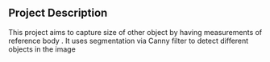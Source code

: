 ## Project Description
This project aims to capture size of other object by having measurements of reference body . It uses segmentation via Canny filter to detect different objects in the image
